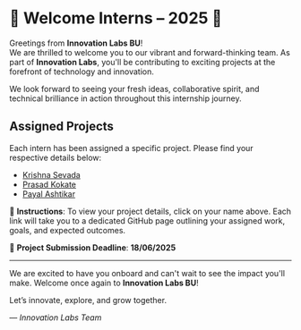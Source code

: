 # 🌟 Welcome Interns – 2025 🌟

Greetings from **Innovation Labs BU**!  
We are thrilled to welcome you to our vibrant and forward-thinking team. As part of **Innovation Labs**, you'll be contributing to exciting projects at the forefront of technology and innovation.

We look forward to seeing your fresh ideas, collaborative spirit, and technical brilliance in action throughout this internship journey.

## Assigned Projects

Each intern has been assigned a specific project. Please find your respective details below:

- [Krishna Sevada](https://github.com/kamalrana123/Intern-2025/blob/main/Krishna-Sevada.md)  
- [Prasad Kokate](https://github.com/kamalrana123/Intern-2025/blob/main/prasad-kokate.md)  
- [Payal Ashtikar](https://github.com/kamalrana123/Intern-2025/blob/main/Payal-Ashtikar.md)

🔗 **Instructions**: To view your project details, click on your name above. Each link will take you to a dedicated GitHub page outlining your assigned work, goals, and expected outcomes.

📅 **Project Submission Deadline**: **18/06/2025**

---

We are excited to have you onboard and can't wait to see the impact you'll make. Welcome once again to **Innovation Labs BU**!

Let’s innovate, explore, and grow together.

— *Innovation Labs Team*
